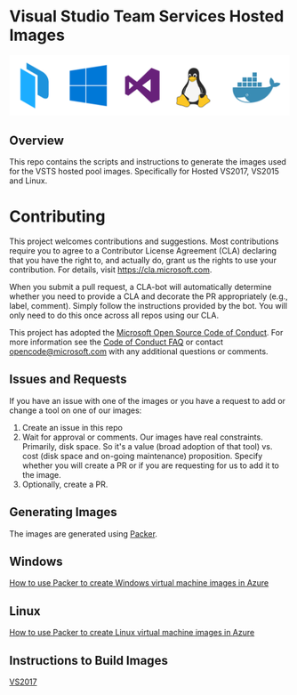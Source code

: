 # Visual Studio Team Services Hosted Images
![Images](/docs/ImageGenBanner.png "Images")

## Overview

This repo contains the scripts and instructions to generate the images used for the VSTS hosted pool images.  Specifically for Hosted VS2017, VS2015 and Linux.


# Contributing

This project welcomes contributions and suggestions.  Most contributions require you to agree to a
Contributor License Agreement (CLA) declaring that you have the right to, and actually do, grant us
the rights to use your contribution. For details, visit https://cla.microsoft.com.

When you submit a pull request, a CLA-bot will automatically determine whether you need to provide
a CLA and decorate the PR appropriately (e.g., label, comment). Simply follow the instructions
provided by the bot. You will only need to do this once across all repos using our CLA.

This project has adopted the [Microsoft Open Source Code of Conduct](https://opensource.microsoft.com/codeofconduct/).
For more information see the [Code of Conduct FAQ](https://opensource.microsoft.com/codeofconduct/faq/) or
contact [opencode@microsoft.com](mailto:opencode@microsoft.com) with any additional questions or comments.

## Issues and Requests

If you have an issue with one of the images or you have a request to add or change a tool on one of our images:

  1.  Create an issue in this repo
  2.  Wait for approval or comments.  Our images have real constraints.  Primarily, disk space.  So it's a value (broad adoption of that tool) vs. cost (disk space and on-going maintenance) proposition.  Specify whether you will create a PR or if you are requesting for us to add it to the image.
  3.  Optionally, create a PR.

## Generating Images

The images are generated using [Packer](https://www.packer.io/).

## Windows
[How to use Packer to create Windows virtual machine images in Azure](https://docs.microsoft.com/en-us/azure/virtual-machines/windows/build-image-with-packer)
## Linux
[How to use Packer to create Linux virtual machine images in Azure](https://docs.microsoft.com/en-us/azure/virtual-machines/linux/build-image-with-packer)

## Instructions to Build Images
[VS2017](docs/vs2017.md)

